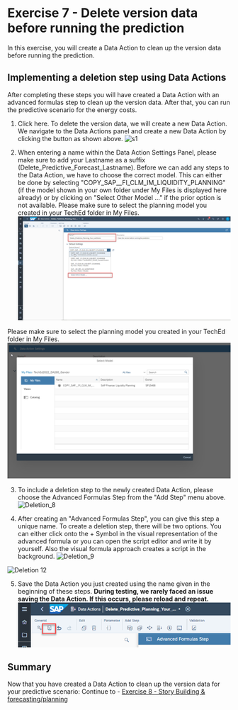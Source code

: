 # Exercise 7 - Delete version data before running the prediction

In this exercise, you will create a Data Action to clean up the version data before running the prediction.

## Implementing a deletion step using Data Actions

After completing these steps you will have created a Data Action with an advanced formulas step to clean up the version data. After that, you can run the predictive scenario for the energy costs.

1.	Click here. To delete the version data, we will create a new Data Action. We navigate to the Data Actions panel and create a new Data Action by clicking the button as shown above.
![s1](https://user-images.githubusercontent.com/112930664/196193352-e4b7b253-a99d-42ac-94da-a7298978820a.png) 

2. When entering a name within the Data Action Settings Panel, please make sure to add your Lastname as a suffix (Delete_Predictive_Forecast_Lastname). 
Before we can add any steps to the Data Action, we have to choose the correct model. 
This can either be done by selecting "COPY_SAP__FI_CLM_IM_LIQUIDITY_PLANNING" (if the model shown in your own folder under My Files is displayed here already) or by clicking on "Select Other Model ..." if the prior option is not available. 
Please make sure to select the planning model you created in your TechEd folder in My Files.
![](/exercises/7_Delete_Version_Data/images/7_Name_New.png)
 
Please make sure to select the planning model you created in your TechEd folder in My Files. 
![](/exercises/7_Delete_Version_Data/images/7_ModelSelection.png)

3. To include a deletion step to the newly created Data Action, please choose the Advanced Formulas Step from the "Add Step" menu above.
![Deletion_8](https://user-images.githubusercontent.com/112930664/196192146-b79fbb57-b805-43ea-ae48-9b92275f96ed.png)

4. After creating an "Advanced Formulas Step", you can give this step a unique name. To create a deletion step, there will be two options. You can either click onto the + Symbol in the visual representation of the advanced formula or you can open the script editor and write it by yourself. Also the visual formula approach creates a script in the background.
![Deletion_9](https://user-images.githubusercontent.com/112930664/196192166-8a677bec-12be-4230-a513-295290e3a6ca.png)

![Deletion 12](https://user-images.githubusercontent.com/112930664/196198889-625baaf4-4a10-4679-b71b-79e52a8466cb.png)

5. Save the Data Action you just created using the name given in the beginning of these steps. **During testing, we rarely faced an issue saving the Data Action. If this occurs, please reload and repeat.**
![](/exercises/7_Delete_Version_Data/images/7_Save.png)

## Summary

Now that you have created a Data Action to clean up the version data for your predictive scenario:
Continue to - [Exercise 8 - Story Building & forecasting/planning](../8_Story_Building_Forecasting_Planning/README.md)
